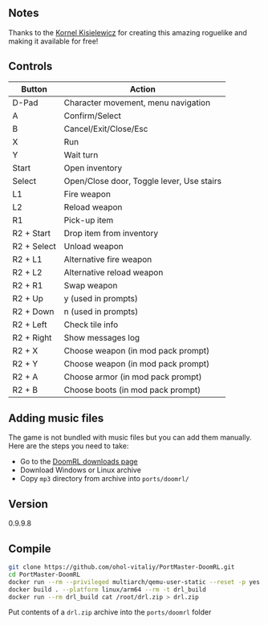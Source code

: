 ## Notes
Thanks to the [Kornel Kisielewicz](https://github.com/epyon) for creating this amazing roguelike and making it available for free!

## Controls
| Button | Action |
|--|--| 
| D-Pad | Character movement, menu navigation |
| A | Confirm/Select |
| B | Cancel/Exit/Close/Esc |
| X | Run |
| Y | Wait turn |
| Start | Open inventory |
| Select | Open/Close door, Toggle lever, Use stairs |
| L1 | Fire weapon |
| L2 | Reload weapon |
| R1 | Pick-up item |
| R2 + Start | Drop item from inventory |
| R2 + Select | Unload weapon |
| R2 + L1 | Alternative fire weapon |
| R2 + L2 | Alternative reload weapon |
| R2 + R1 | Swap weapon |
| R2 + Up | y (used in prompts) |
| R2 + Down | n (used in prompts) |
| R2 + Left | Check tile info |
| R2 + Right | Show messages log |
| R2 + X | Choose weapon (in mod pack prompt) |
| R2 + Y | Choose weapon (in mod pack prompt) |
| R2 + A | Choose armor (in mod pack prompt) |
| R2 + B | Choose boots (in mod pack prompt) |

## Adding music files
The game is not bundled with music files but you can add them manually.
Here are the steps you need to take:
- Go to the [DoomRL downloads page](https://drl.chaosforge.org/downloads)
- Download Windows or Linux archive 
- Copy `mp3` directory from archive into `ports/doomrl/`

## Version
0.9.9.8

## Compile
```sh
git clone https://github.com/ohol-vitaliy/PortMaster-DoomRL.git
cd PortMaster-DoomRL
docker run --rm --privileged multiarch/qemu-user-static --reset -p yes
docker build . --platform linux/arm64 --rm -t drl_build
docker run --rm drl_build cat /root/drl.zip > drl.zip
```
Put contents of a `drl.zip` archive into the `ports/doomrl` folder
